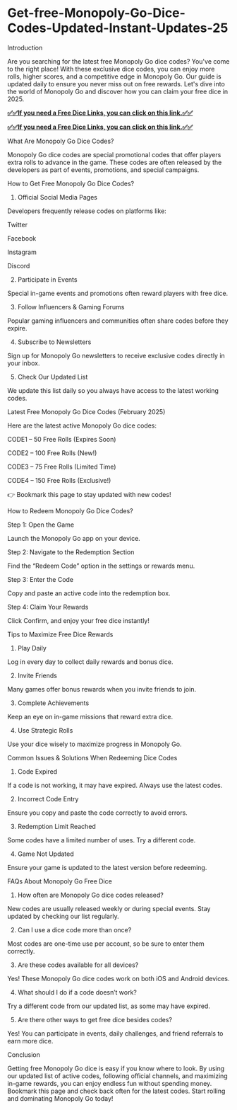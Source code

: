 # Get-free-Monopoly-Go-Dice-Codes-Updated-Instant-Updates-25
Introduction

Are you searching for the latest free Monopoly Go dice codes? You've come to the right place! With these exclusive dice codes, you can enjoy more rolls, higher scores, and a competitive edge in Monopoly Go. Our guide is updated daily to ensure you never miss out on free rewards. Let's dive into the world of Monopoly Go and discover how you can claim your free dice in 2025.

**[✅✅If you need a Free Dice Links, you can click on this link.✅✅](https://jahanhubspot.com/monopoly/)**

**[✅✅If you need a Free Dice Links, you can click on this link.✅✅](https://jahanhubspot.com/monopoly/)**

What Are Monopoly Go Dice Codes?

Monopoly Go dice codes are special promotional codes that offer players extra rolls to advance in the game. These codes are often released by the developers as part of events, promotions, and special campaigns.

How to Get Free Monopoly Go Dice Codes?

1. Official Social Media Pages

Developers frequently release codes on platforms like:

Twitter

Facebook

Instagram

Discord

2. Participate in Events

Special in-game events and promotions often reward players with free dice.

3. Follow Influencers & Gaming Forums

Popular gaming influencers and communities often share codes before they expire.

4. Subscribe to Newsletters

Sign up for Monopoly Go newsletters to receive exclusive codes directly in your inbox.

5. Check Our Updated List

We update this list daily so you always have access to the latest working codes.

Latest Free Monopoly Go Dice Codes (February 2025)

Here are the latest active Monopoly Go dice codes:

CODE1 – 50 Free Rolls (Expires Soon)

CODE2 – 100 Free Rolls (New!)

CODE3 – 75 Free Rolls (Limited Time)

CODE4 – 150 Free Rolls (Exclusive!)

👉 Bookmark this page to stay updated with new codes!

How to Redeem Monopoly Go Dice Codes?

Step 1: Open the Game

Launch the Monopoly Go app on your device.

Step 2: Navigate to the Redemption Section

Find the “Redeem Code” option in the settings or rewards menu.

Step 3: Enter the Code

Copy and paste an active code into the redemption box.

Step 4: Claim Your Rewards

Click Confirm, and enjoy your free dice instantly!

Tips to Maximize Free Dice Rewards

1. Play Daily

Log in every day to collect daily rewards and bonus dice.

2. Invite Friends

Many games offer bonus rewards when you invite friends to join.

3. Complete Achievements

Keep an eye on in-game missions that reward extra dice.

4. Use Strategic Rolls

Use your dice wisely to maximize progress in Monopoly Go.

Common Issues & Solutions When Redeeming Dice Codes

1. Code Expired

If a code is not working, it may have expired. Always use the latest codes.

2. Incorrect Code Entry

Ensure you copy and paste the code correctly to avoid errors.

3. Redemption Limit Reached

Some codes have a limited number of uses. Try a different code.

4. Game Not Updated

Ensure your game is updated to the latest version before redeeming.

FAQs About Monopoly Go Free Dice

1. How often are Monopoly Go dice codes released?

New codes are usually released weekly or during special events. Stay updated by checking our list regularly.

2. Can I use a dice code more than once?

Most codes are one-time use per account, so be sure to enter them correctly.

3. Are these codes available for all devices?

Yes! These Monopoly Go dice codes work on both iOS and Android devices.

4. What should I do if a code doesn’t work?

Try a different code from our updated list, as some may have expired.

5. Are there other ways to get free dice besides codes?

Yes! You can participate in events, daily challenges, and friend referrals to earn more dice.

Conclusion

Getting free Monopoly Go dice is easy if you know where to look. By using our updated list of active codes, following official channels, and maximizing in-game rewards, you can enjoy endless fun without spending money. Bookmark this page and check back often for the latest codes. Start rolling and dominating Monopoly Go today!
